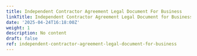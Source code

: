 ```yaml
---
title: Independent Contractor Agreement Legal Document For Business
linkTitle: Independent Contractor Agreement Legal Document for Business
date: '2025-04-24T16:18:00Z'
weight: 1
description: No content
draft: false
ref: independent-contractor-agreement-legal-document-for-business
---
```


